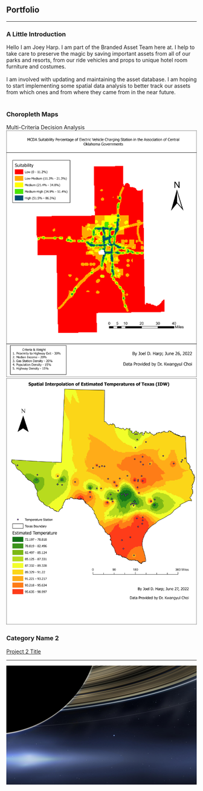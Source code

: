 ## Portfolio

---
### A Little Introduction
Hello I am Joey Harp. I am part of the Branded Asset Team here at. I help to take care to preserve the magic by saving important assets from all of our parks and resorts, from our ride vehicles and props to unique hotel room furniture and costumes. 
<br><br>
I am involved with updating and maintaining the asset database. I am hoping to start implementing some spatial data analysis to better track our assets from which ones and from where they came from in the near future.
<br><br>
### Choropleth Maps

Multi-Criteria Decision Analysis
![](/images/MCDA_2.1.png)
![](/images/IDW.png)


### Category Name 2

[Project 2 Title](/sample_page)

---
![](/images/Earth_from_Saturn.jpg)
